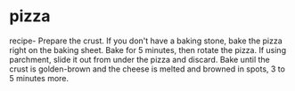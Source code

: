# pizza
recipe- 
Prepare the crust. 
If you don't have a baking stone, bake the pizza right on the baking sheet. Bake for 5 minutes, then rotate the pizza. If using parchment, slide it out from under the pizza and discard. Bake until the crust is golden-brown and the cheese is melted and browned in spots, 3 to 5 minutes more.
